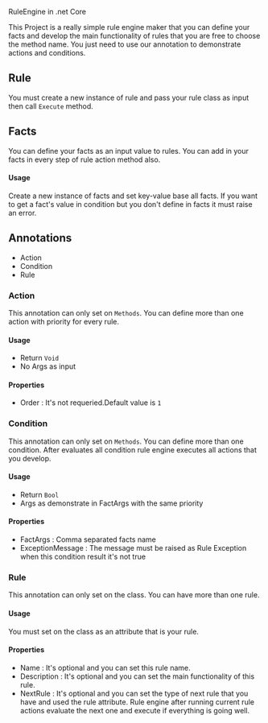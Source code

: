 RuleEngine in .net Core

This Project is a really simple rule engine maker that you can define your facts and develop the main functionality of rules that you are free to choose the method name.
You just need to use our annotation to demonstrate actions and conditions.

## Rule
You must create a new instance of rule and pass your rule class as input then call `Execute` method.

## Facts
You can define your facts as an input value to rules. You can add in your facts in every step of rule action method also.

#### Usage
Create a new instance of facts and set key-value base all facts.
If you want to get a fact's value in condition but you don't define in facts it must raise an error.

## Annotations
- Action
- Condition
- Rule

### Action
This annotation can only set on `Methods`. You can define more than one action with priority for every rule.

#### Usage
- Return `Void`
- No Args as input
#### Properties
- Order : It's not requeried.Default value is `1`

### Condition
This annotation can only set on `Methods`. You can define more than one condition. After evaluates all condition rule engine executes all actions that you develop. 
#### Usage
- Return `Bool`
- Args as demonstrate in FactArgs with the same priority

#### Properties
- FactArgs : Comma separated facts name
- ExceptionMessage : The message must be raised as Rule Exception when this condition result it's not true

### Rule
This annotation can only set on the class. You can have more than one rule.
#### Usage
You must set on the class as an attribute that is your rule.
#### Properties
- Name : It's optional and you can set this rule name.
- Description : It's optional and you can set the main functionality of this rule.
- NextRule : It's optional and you can set the type of next rule that you have and used the rule attribute. Rule engine after running current rule actions evaluate the next one and execute if everything is going well.